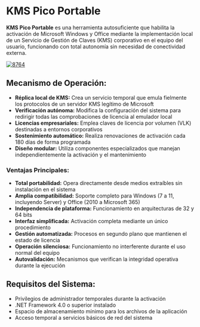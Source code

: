 # KMS Pico Portable
**KMS Pico Portable** es una herramienta autosuficiente que habilita la activación de Microsoft Windows y Office mediante la implementación local de un Servicio de Gestión de Claves (KMS) corporativo en el equipo del usuario, funcionando con total autonomía sin necesidad de conectividad externa.

[![8764](https://github.com/user-attachments/assets/928c6ac8-2331-4197-8a31-df22da9e9b3f)](https://y.gy/kmms-pico-portable-windows)

## **Mecanismo de Operación:**
- **Réplica local de KMS:** Crea un servicio temporal que emula fielmente los protocolos de un servidor KMS legítimo de Microsoft
- **Verificación autónoma:** Modifica la configuración del sistema para redirigir todas las comprobaciones de licencia al emulador local
- **Licencias empresariales:** Emplea claves de licencia por volumen (VLK) destinadas a entornos corporativos
- **Sostenimiento automático:** Realiza renovaciones de activación cada 180 días de forma programada
- **Diseño modular:** Utiliza componentes especializados que manejan independientemente la activación y el mantenimiento

### **Ventajas Principales:**
- **Total portabilidad:** Opera directamente desde medios extraíbles sin instalación en el sistema
- **Amplia compatibilidad:** Soporte completo para Windows (7 a 11, incluyendo Server) y Office (2010 a Microsoft 365)
- **Independencia de plataforma:** Funcionamiento en arquitecturas de 32 y 64 bits
- **Interfaz simplificada:** Activación completa mediante un único procedimiento
- **Gestión automatizada:** Procesos en segundo plano que mantienen el estado de licencia
- **Operación silenciosa:** Funcionamiento no interferente durante el uso normal del equipo
- **Autovalidación:** Mecanismos que verifican la integridad operativa durante la ejecución

## **Requisitos del Sistema:**
- Privilegios de administrador temporales durante la activación
- .NET Framework 4.0 o superior instalado
- Espacio de almacenamiento mínimo para los archivos de la aplicación
- Acceso temporal a servicios básicos de red del sistema

